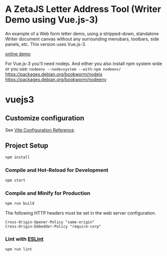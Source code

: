 # A ZetaJS Letter Address Tool (Writer Demo using Vue.js-3)

An example of a Web form letter demo, using a stripped-down, standalone Writer document canvas
without any surrounding menubars, toolbars, side panels, etc. This version uses Vue.js-3.

[online demo](https://zetaoffice.net/demos/letter-address-vuejs3/)

For Vue.js-3 you'll need nodejs.
And either you also install npm system wide or you use:
`nodeenv --node=system --with-npm nodeenv/`
https://packages.debian.org/bookworm/nodejs
https://packages.debian.org/bookworm/nodeenv

# vuejs3

## Customize configuration

See [Vite Configuration Reference](https://vitejs.dev/config/).

## Project Setup

```sh
npm install
```

### Compile and Hot-Reload for Development

```sh
npm start
```

### Compile and Minify for Production

```sh
npm run build
```

The following HTTP headers must be set in the web server configuration.
```
Cross-Origin-Opener-Policy "same-origin"
Cross-Origin-Embedder-Policy "require-corp"
```

### Lint with [ESLint](https://eslint.org/)

```sh
npm run lint
```
